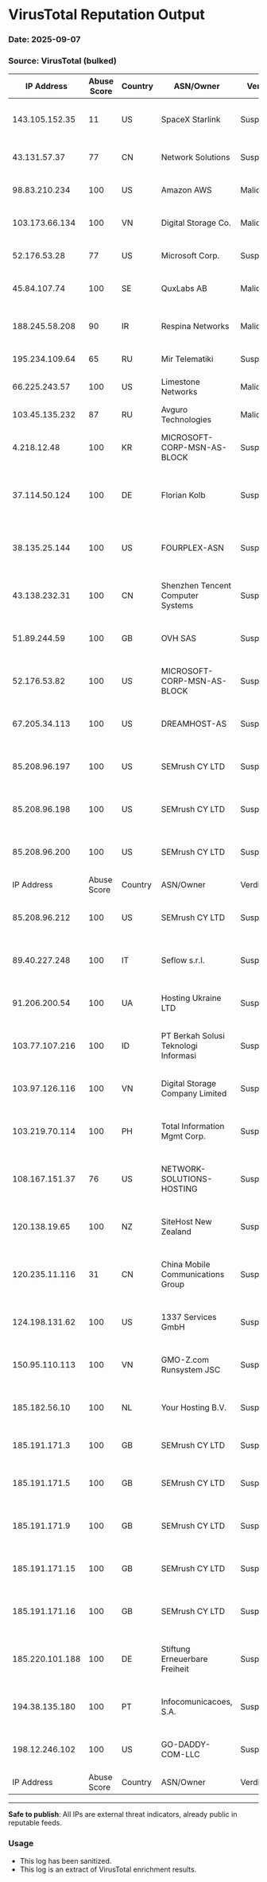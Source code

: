 # VirusTotal Reputation Output
### Date: 2025-09-07  
### Source: VirusTotal (bulked)

| IP Address     | Abuse Score | Country | ASN/Owner            | Verdict     | Notes                          |
|----------------|-------------|---------|----------------------|-------------|--------------------------------|
| 143.105.152.35 | 11          | US      | SpaceX Starlink      | Suspicious  | Few detections, satellite ISP  |
| 43.131.57.37   | 77          | CN      | Network Solutions    | Suspicious  | Multiple vendor flags          |
| 98.83.210.234  | 100         | US      | Amazon AWS           | Malicious   | Consistent abuse reports       |
| 103.173.66.134 | 100         | VN      | Digital Storage Co.  | Malicious   | High frequency attacks         |
| 52.176.53.28   | 77          | US      | Microsoft Corp.      | Suspicious  | Cloud host flagged by vendors  |
| 45.84.107.74   | 100         | SE      | QuxLabs AB           | Malicious   | Known credential harvesting    |
| 188.245.58.208 | 90          | IR      | Respina Networks     | Malicious   | Brute-force attempts observed  |
| 195.234.109.64 | 65          | RU      | Mir Telematiki       | Suspicious  | Scanning activity              |
| 66.225.243.57  | 100         | US      | Limestone Networks   | Malicious   | Hosting for attack infra       |
| 103.45.135.232 | 87          | RU      | Avguro Technologies  | Malicious   | Botnet traffic                 |
| 4.218.12.48    | 100         | KR      | MICROSOFT-CORP-MSN-AS-BLOCK         | Suspicious | Vendor detections, repeated abuse |
| 37.114.50.124  | 100         | DE      | Florian Kolb                        | Suspicious | Multiple vendor flags, consistent abuse |
| 38.135.25.144  | 100         | US      | FOURPLEX-ASN                        | Suspicious | Vendor flagged, active abuse reports |
| 43.138.232.31  | 100         | CN      | Shenzhen Tencent Computer Systems   | Suspicious | Vendor hits, persistent abuse   |
| 51.89.244.59   | 100         | GB      | OVH SAS                             | Suspicious | Hosting provider, abuse activity |
| 52.176.53.82   | 100         | US      | MICROSOFT-CORP-MSN-AS-BLOCK         | Suspicious | Cloud host, vendor detection    |
| 67.205.34.113  | 100         | US      | DREAMHOST-AS                        | Suspicious | Vendor detections, repeated abuse |
| 85.208.96.197  | 100         | US      | SEMrush CY LTD                      | Suspicious | Low reputation, vendor flagged  |
| 85.208.96.198  | 100         | US      | SEMrush CY LTD                      | Suspicious | Vendor detections, active abuse |
| 85.208.96.200  | 100         | US      | SEMrush CY LTD                      | Suspicious | Very low reputation, abuse activity |
| IP Address     | Abuse Score | Country | ASN/Owner                           | Verdict    | Notes                           |
| 85.208.96.212  | 100         | US      | SEMrush CY LTD                      | Suspicious | Vendor detections, consistent reports |
| 89.40.227.248  | 100         | IT      | Seflow s.r.l.                       | Suspicious | Hosting network, reported abuse |
| 91.206.200.54  | 100         | UA      | Hosting Ukraine LTD                 | Suspicious | Vendor detections, repeated abuse |
| 103.77.107.216 | 100         | ID      | PT Berkah Solusi Teknologi Informasi| Suspicious | Vendor detections, repeated abuse |
| 103.97.126.116 | 100         | VN      | Digital Storage Company Limited     | Suspicious | Frequent abuse activity observed |
| 103.219.70.114 | 100         | PH      | Total Information Mgmt Corp.        | Suspicious | Low reputation, multiple flags  |
| 108.167.151.37 | 76          | US      | NETWORK-SOLUTIONS-HOSTING           | Suspicious | Vendor detection, some abuse reports |
| 120.138.19.65  | 100         | NZ      | SiteHost New Zealand                | Suspicious | Hosting provider, repeated abuse |
| 120.235.11.116 | 31          | CN      | China Mobile Communications Group   | Suspicious | Minor vendor detection, limited reports |
| 124.198.131.62 | 100         | US      | 1337 Services GmbH                  | Suspicious | Vendor detections, repeated abuse |
| 150.95.110.113 | 100         | VN      | GMO-Z.com Runsystem JSC             | Suspicious | Low reputation, repeated abuse  |
| 185.182.56.10  | 100         | NL      | Your Hosting B.V.                   | Suspicious | Hosting provider, abuse reports |
| 185.191.171.3  | 100         | GB      | SEMrush CY LTD                      | Suspicious | Consistent abuse reports        |
| 185.191.171.5  | 100         | GB      | SEMrush CY LTD                      | Suspicious | Low reputation, abuse activity  |
| 185.191.171.9  | 100         | GB      | SEMrush CY LTD                      | Suspicious | Vendor flagged, repeated abuse  |
| 185.191.171.15 | 100         | GB      | SEMrush CY LTD                      | Suspicious | Very low reputation, abuse activity |
| 185.191.171.16 | 100         | GB      | SEMrush CY LTD                      | Suspicious | Low reputation, repeated abuse  |
| 185.220.101.188| 100         | DE      | Stiftung Erneuerbare Freiheit       | Suspicious | Extremely low rep, multiple vendor flags |
| 194.38.135.180 | 100         | PT      | Infocomunicacoes, S.A.              | Suspicious | Hosting network, reported abuse |
| 198.12.246.102 | 100         | US      | GO-DADDY-COM-LLC                    | Suspicious | Vendor detections, repeated abuse |
| IP Address     | Abuse Score | Country | ASN/Owner                           | Verdict    | Notes                           |


---

**Safe to publish**: All IPs are external threat indicators, already public in reputable feeds.  
### Usage
- This log has been sanitized. 
- This log is an extract of VirusTotal enrichment results.  
